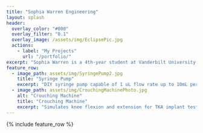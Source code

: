```yaml
---
title: "Sophia Warren Engineering"
layout: splash
header:
  overlay_color: "#000"
  overlay_filter: "0.1"
  overlay_image: /assets/img/EclipsePic.jpg
  actions:
    - label: "My Projects"
      url: "/portfolio/"
excerpt: "Sophia Warren is a 4th-year student at Vanderbilt University looking to obtain a challenging position in mechanical engineering where she will apply theoretical and practical knowledge to real-world problems and develop professionally in an innovative environment. "
feature_row:
  - image_path: assets/img/SyringePump2.jpg
    title: "Syringe Pump"
    excerpt: "DIY syringe pump capable of 1 uL flow rate up to 10mL per minute. "
  - image_path: assets/img/CrouchingMachinePhoto.jpg
    alt: "Crouching Machine"
    title: "Crouching Machine"
    excerpt: "Simulates knee flexion and extension for TKA implant testing."
---
```


{% include feature_row %}

